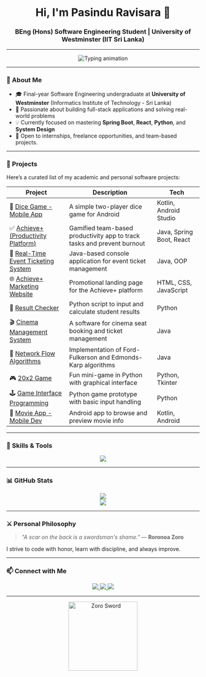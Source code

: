 <h1 align="center">Hi, I'm Pasindu Ravisara 👋</h1>
<h3 align="center">BEng (Hons) Software Engineering Student | University of Westminster (IIT Sri Lanka)</h3>



---
<p align="center">
  <img src="https://readme-typing-svg.demolab.com?font=Fira+Code&size=22&pause=1000&color=00F7FF&center=true&vCenter=true&width=800&height=50&lines=Software+Engineering+Undergraduate;Passionate+about+building+real-world+software+solutions;Java+%7C+Spring+Boot+%7C+React+%7C+Python+%7C+SQL+%7C+Android+Development" alt="Typing animation" />
</p>

---

### 🧭 About Me

- 🎓 Final-year Software Engineering undergraduate at **University of Westminster** (Informatics Institute of Technology - Sri Lanka)
- 🔨 Passionate about building full-stack applications and solving real-world problems
- 💡 Currently focused on mastering **Spring Boot**, **React**, **Python**, and **System Design**
- 🚀 Open to internships, freelance opportunities, and team-based projects.

---

### 💼 Projects

Here’s a curated list of my academic and personal software projects:

| Project | Description | Tech |
|--------|-------------|------|
| 🎲 [Dice Game - Mobile App](https://github.com/PasinduRavisara/Dice-Game-Mobile-application-development) | A simple two-player dice game for Android | Kotlin, Android Studio |
| ✅ [Achieve+ (Productivity Platform)](https://github.com/PasinduRavisara/ACHIEVE_PLUS-SDGP) | Gamified team-based productivity app to track tasks and prevent burnout | Java, Spring Boot, React |
| 🎫 [Real-Time Event Ticketing System](https://github.com/PasinduRavisara/RealTimeEventTicketingSystem-OOP) | Java-based console application for event ticket management | Java, OOP |
| 🌐 [Achieve+ Marketing Website](https://github.com/PasinduRavisara/AchievePlus-MarketingWebsite) | Promotional landing page for the Achieve+ platform | HTML, CSS, JavaScript |
| 🧮 [Result Checker](https://github.com/PasinduRavisara/Result-Checker-SD1-Python) | Python script to input and calculate student results | Python |
| 🎬 [Cinema Management System](https://github.com/PasinduRavisara/Cinema-Management-SD2) | A software for cinema seat booking and ticket management | Java |
| 🔁 [Network Flow Algorithms](https://github.com/PasinduRavisara/NetworkFlow-Algorithms) | Implementation of Ford-Fulkerson and Edmonds-Karp algorithms | Java |
| 🎮 [20x2 Game](https://github.com/PasinduRavisara/20x2-Game-Programming-Python) | Fun mini-game in Python with graphical interface | Python, Tkinter |
| 🕹️ [Game Interface Programming](https://github.com/PasinduRavisara/GameInt-Programming-Python) | Python game prototype with basic input handling | Python |
| 🎥 [Movie App - Mobile Dev](https://github.com/PasinduRavisara/MovieApp-Mobile-application-development) | Android app to browse and preview movie info | Kotlin, Android |

---

### 🧠 Skills & Tools

<p align="center">
  <img src="https://skillicons.dev/icons?i=java,python,kotlin,react,js,html,css,tailwind,spring,mysql,git,github,vscode,androidstudio,figma" />
</p>

---

### 📊 GitHub Stats

<p align="center">
  <img src="https://github-readme-stats.vercel.app/api?username=PasinduRavisara&show_icons=true&theme=tokyonight" />
  <br />
  <img src="https://github-readme-streak-stats.herokuapp.com/?user=PasinduRavisara&theme=tokyonight" />
</p>

---

### ⚔️ Personal Philosophy

> _"A scar on the back is a swordsman's shame."_ — **Roronoa Zoro**

I strive to code with honor, learn with discipline, and always improve.

---

### 📫 Connect with Me

<p align="center">
  <a href="https://www.linkedin.com/in/pasindu-sendanayake" target="_blank">
    <img src="https://img.shields.io/badge/LinkedIn-0077B5?style=for-the-badge&logo=linkedin&logoColor=white" />
  </a>
  <a href="mailto:pasindurs12@gmail.com" target="_blank">
    <img src="https://img.shields.io/badge/Gmail-D14836?style=for-the-badge&logo=gmail&logoColor=white" />
  </a>
  <a href="https://github.com/PasinduRavisara" target="_blank">
    <img src="https://img.shields.io/badge/GitHub-000?style=for-the-badge&logo=github&logoColor=white" />
  </a>
</p>


---

<p align="center">
  <img src="https://media.tenor.com/iF1pK5r4rH8AAAAC/zoro-one-piece.gif" width="180" alt="Zoro Sword" />
</p>

